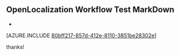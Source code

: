 ## OpenLocalization Workflow Test MarkDown
* 

[AZURE.INCLUDE [80bff217-857d-412e-8110-3851be28302e](calleeMd1.md)]

 
thanks!